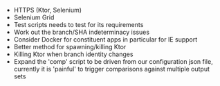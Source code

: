 - HTTPS (Ktor, Selenium)
- Selenium Grid
- Test scripts needs to test for its requirements
- Work out the branch/SHA indeterminacy issues
- Consider Docker for constituent apps in particular for IE support
- Better method for spawning/killing Ktor
- Killing Ktor when branch identity changes
- Expand the 'comp' script to be driven from our configuration json file, currently it is 'painful' to trigger comparisons against multiple output sets
